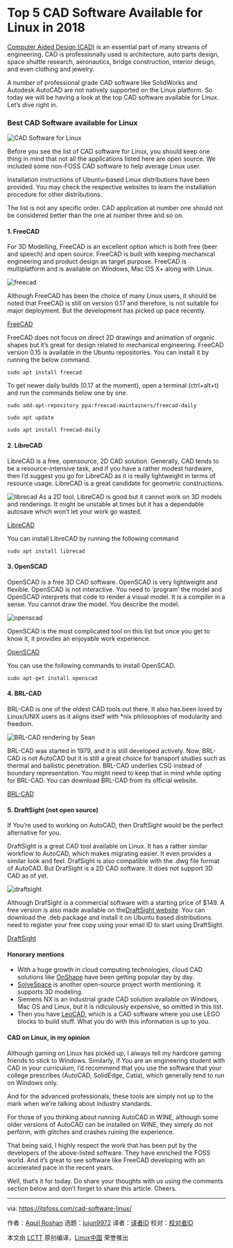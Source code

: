 Top 5 CAD Software Available for Linux in 2018
======
[Computer Aided Design (CAD)][1] is an essential part of many streams of engineering. CAD is professionally used is architecture, auto parts design, space shuttle research, aeronautics, bridge construction, interior design, and even clothing and jewelry.

A number of professional grade CAD software like SolidWorks and Autodesk AutoCAD are not natively supported on the Linux platform. So today we will be having a look at the top CAD software available for Linux. Let’s dive right in.

### Best CAD Software available for Linux

![CAD Software for Linux][2]

Before you see the list of CAD software for Linux, you should keep one thing in mind that not all the applications listed here are open source. We included some non-FOSS CAD software to help average Linux user.

Installation instructions of Ubuntu-based Linux distributions have been provided. You may check the respective websites to learn the installation procedure for other distributions.

The list is not any specific order. CAD application at number one should not be considered better than the one at number three and so on.

#### 1\. FreeCAD

For 3D Modelling, FreeCAD is an excellent option which is both free (beer and speech) and open source. FreeCAD is built with keeping mechanical engineering and product design as target purpose. FreeCAD is multiplatform and is available on Windows, Mac OS X+ along with Linux.

![freecad][3]

Although FreeCAD has been the choice of many Linux users, it should be noted that FreeCAD is still on version 0.17 and therefore, is not suitable for major deployment. But the development has picked up pace recently.

[FreeCAD][4]

FreeCAD does not focus on direct 2D drawings and animation of organic shapes but it’s great for design related to mechanical engineering. FreeCAD version 0.15 is available in the Ubuntu repositories. You can install it by running the below command.
```
sudo apt install freecad

```

To get newer daily builds (0.17 at the moment), open a terminal (ctrl+alt+t) and run the commands below one by one.
```
sudo add-apt-repository ppa:freecad-maintainers/freecad-daily

sudo apt update

sudo apt install freecad-daily

```

#### 2\. LibreCAD

LibreCAD is a free, opensource, 2D CAD solution. Generally, CAD tends to be a resource-intensive task, and if you have a rather modest hardware, then I’d suggest you go for LibreCAD as it is really lightweight in terms of resource usage. LibreCAD is a great candidate for geometric constructions.

![librecad][5]
As a 2D tool, LibreCAD is good but it cannot work on 3D models and renderings. It might be unstable at times but it has a dependable autosave which won’t let your work go wasted.

[LibreCAD][6]

You can install LibreCAD by running the following command
```
sudo apt install librecad

```

#### 3\. OpenSCAD

OpenSCAD is a free 3D CAD software. OpenSCAD is very lightweight and flexible. OpenSCAD is not interactive. You need to ‘program’ the model and OpenSCAD interprets that code to render a visual model. It is a compiler in a sense. You cannot draw the model. You describe the model.

![openscad][7]

OpenSCAD is the most complicated tool on this list but once you get to know it, it provides an enjoyable work experience.

[OpenSCAD][8]

You can use the following commands to install OpenSCAD.
```
sudo apt-get install openscad

```

#### 4\. BRL-CAD

BRL-CAD is one of the oldest CAD tools out there. It also has been loved by Linux/UNIX users as it aligns itself with *nix philosophies of modularity and freedom.

![BRL-CAD rendering by Sean][9]

BRL-CAD was started in 1979, and it is still developed actively. Now, BRL-CAD is not AutoCAD but it is still a great choice for transport studies such as thermal and ballistic penetration. BRL-CAD underlies CSG instead of boundary representation. You might need to keep that in mind while opting for BRL-CAD. You can download BRL-CAD from its official website.

[BRL-CAD][10]

#### 5\. DraftSight (not open source)

If You’re used to working on AutoCAD, then DraftSight would be the perfect alternative for you.

DraftSight is a great CAD tool available on Linux. It has a rather similar workflow to AutoCAD, which makes migrating easier. It even provides a similar look and feel. DrafSight is also compatible with the .dwg file format of AutoCAD. But DrafSight is a 2D CAD software. It does not support 3D CAD as of yet.

![draftsight][11]

Although DrafSight is a commercial software with a starting price of $149. A free version is also made available on the[DraftSight website][12]. You can download the .deb package and install it on Ubuntu based distributions. need to register your free copy using your email ID to start using DraftSight.

[DraftSight][12]

#### Honorary mentions

  * With a huge growth in cloud computing technologies, cloud CAD solutions like [OnShape][13] have been getting popular day by day.
  * [SolveSpace][14] is another open-source project worth mentioning. It supports 3D modeling.
  * Siemens NX is an industrial grade CAD solution available on Windows, Mac OS and Linux, but it is ridiculously expensive, so omitted in this list.
  * Then you have [LeoCAD][15], which is a CAD software where you use LEGO blocks to build stuff. What you do with this information is up to you.



#### CAD on Linux, in my opinion

Although gaming on Linux has picked up, I always tell my hardcore gaming friends to stick to Windows. Similarly, if You are an engineering student with CAD in your curriculum, I’d recommend that you use the software that your college prescribes (AutoCAD, SolidEdge, Catia), which generally tend to run on Windows only.

And for the advanced professionals, these tools are simply not up to the mark when we’re talking about industry standards.

For those of you thinking about running AutoCAD in WINE, although some older versions of AutoCAD can be installed on WINE, they simply do not perform, with glitches and crashes ruining the experience.

That being said, I highly respect the work that has been put by the developers of the above-listed software. They have enriched the FOSS world. And it’s great to see software like FreeCAD developing with an accelerated pace in the recent years.

Well, that’s it for today. Do share your thoughts with us using the comments section below and don’t forget to share this article. Cheers.

--------------------------------------------------------------------------------

via: https://itsfoss.com/cad-software-linux/

作者：[Aquil Roshan][a]
选题：[lujun9972](https://github.com/lujun9972)
译者：[译者ID](https://github.com/译者ID)
校对：[校对者ID](https://github.com/校对者ID)

本文由 [LCTT](https://github.com/LCTT/TranslateProject) 原创编译，[Linux中国](https://linux.cn/) 荣誉推出

[a]:https://itsfoss.com/author/aquil/
[1]:https://en.wikipedia.org/wiki/Computer-aided_design
[2]:https://4bds6hergc-flywheel.netdna-ssl.com/wp-content/uploads/2018/08/cad-software-linux.jpeg
[3]:https://4bds6hergc-flywheel.netdna-ssl.com/wp-content/uploads/2018/07/freecad.jpg
[4]:https://www.freecadweb.org/
[5]:https://4bds6hergc-flywheel.netdna-ssl.com/wp-content/uploads/2018/07/librecad.jpg
[6]:https://librecad.org/
[7]:https://4bds6hergc-flywheel.netdna-ssl.com/wp-content/uploads/2018/07/openscad.jpg
[8]:http://www.openscad.org/
[9]:https://4bds6hergc-flywheel.netdna-ssl.com/wp-content/uploads/2018/07/brlcad.jpg
[10]:https://brlcad.org/
[11]:https://4bds6hergc-flywheel.netdna-ssl.com/wp-content/uploads/2018/07/draftsight.jpg
[12]:https://www.draftsight2018.com/
[13]:https://www.onshape.com/
[14]:http://solvespace.com/index.pl
[15]:https://www.leocad.org/
